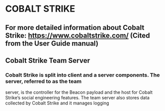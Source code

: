 # COBALT STRIKE 

## For more detailed information about Cobalt Strike: https://www.cobaltstrike.com/ (Cited from the User Guide manual)

## Cobalt Strike Team Server

### Cobalt Strike is split into client and a server components. The server, referred to as the team
server, is the controller for the Beacon payload and the host for Cobalt Strike’s social
engineering features. The team server also stores data collected by Cobalt Strike and it
manages logging
